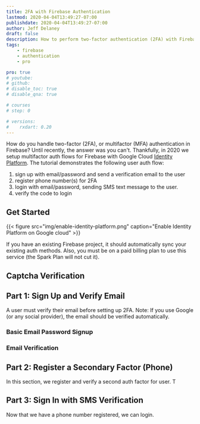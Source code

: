 ```yaml
---
title: 2FA with Firebase Authentication
lastmod: 2020-04-04T13:49:27-07:00
publishdate: 2020-04-04T13:49:27-07:00
author: Jeff Delaney
draft: false
description: How to perform two-factor authentication (2FA) with Firebase
tags: 
    - firebase
    - authentication
    - pro

pro: true
# youtube: 
# github: 
# disable_toc: true
# disable_qna: true

# courses
# step: 0

# versions:
#    rxdart: 0.20
---
```


How do you handle two-factor (2FA), or multifactor (MFA) authentication in Firebase? Until recently, the answer was you can't.  Thankfully, in 2020 we setup multifactor auth flows for Firebase with Google Cloud [Identity Platform](https://cloud.google.com/identity-platform). The tutorial demonstrates the following user auth flow:

1. sign up with email/password and send a verification email to the user
2. register phone number(s) for 2FA
2. login with email/password, sending SMS text message to the user. 
3. verify the code to login

## Get Started

{{< figure src="img/enable-identity-platform.png" caption="Enable Identity Platform on Google cloud" >}}

If you have an existing Firebase project, it should automatically sync your existing auth methods. Also, you must be on a paid billing plan to use this service (the Spark Plan will not cut it). 

## Captcha Verification

## Part 1: Sign Up and Verify Email

A user must verify their email before setting up 2FA. Note: If you use Google (or any social provider), the email should be verified automatically. 

### Basic Email Password Signup

### Email Verification

## Part 2: Register a Secondary Factor (Phone)

In this section, we register and verify a second auth factor for user. T

## Part 3: Sign In with SMS Verification

Now that we have a phone number registered, we can login. 